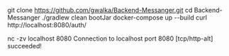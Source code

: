 git clone https://github.com/gwalka/Backend-Messanger.git
cd Backend-Messanger
./gradlew clean bootJar
docker-compose up --build
curl http://localhost:8080/auth/

nc -zv localhost 8080
Connection to localhost port 8080 [tcp/http-alt] succeeded!
